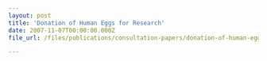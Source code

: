 ```yaml
---
layout: post
title: 'Donation of Human Eggs for Research'
date: 2007-11-07T00:00:00.000Z
file_url: /files/publications/consultation-papers/donation-of-human-eggs-for-research.pdf

---
```


